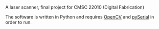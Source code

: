 A laser scanner, final project for CMSC 22010 (Digital Fabrication)

The software is written in Python and requires [OpenCV](http://opencv.org) and
[pySerial](https://github.com/pyserial/pyserial) in order to run.
